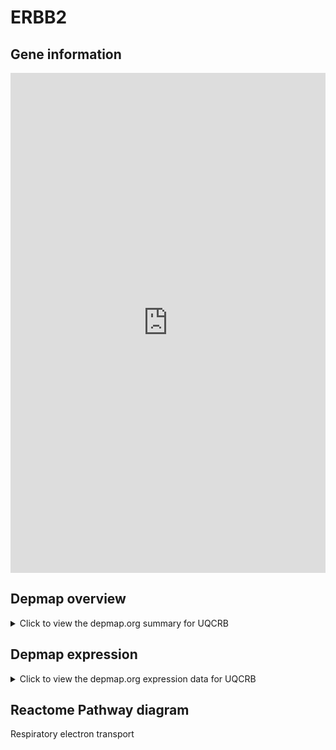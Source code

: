 <h1>ERBB2</h1>

<h2>Gene information</h2>
<iframe src="https://depmap.org/portal/gene/UQCRB?tab=about" style="border:none;width:100%;height:800px"></iframe>

<h2>Depmap overview</h2>
<details>
  <summary>Click to view the depmap.org summary for UQCRB</summary>
  <iframe src="https://depmap.org/portal/gene/UQCRB?tab=overview" style="border:none;width:100%;height:800px"></iframe>
</details>

<h2>Depmap expression</h2>
<details>
  <summary>Click to view the depmap.org expression data for UQCRB</summary>
  <iframe src="https://depmap.org/portal/gene/UQCRB?tab=characterization" style="border:none;width:100%;height:800px"></iframe>
</details>



<h2>Reactome Pathway diagram</h2>
Respiratory electron transport
<div id="diagramHolder"></div>

<script>
    //Creating the Reactome Diagram widget
    //Take into account a proxy needs to be set up in your server side pointing to www.reactome.org
    function onReactomeDiagramReady(){  //This function is automatically called when the widget code is ready to be used
        var diagram = Reactome.Diagram.create({
            "placeHolder" : "diagramHolder",
            "width" : 900,
            "height" : 500
        });

        //Initialising it to the "Hemostasis" pathway
        diagram.loadDiagram("R-HSA-611105");

        //Adding different listeners

        diagram.onDiagramLoaded(function (loaded) {
            console.info("Loaded ", loaded);
            diagram.flagItems("BAD");
	    diagram.flagItems("Q92934");
            if (loaded == "R-HSA-611105") diagram.selectItem("R-HSA-611105");
        });

     }
</script>



